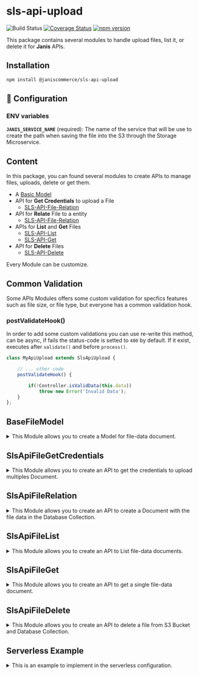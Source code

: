 # sls-api-upload

![Build Status](https://github.com/janis-commerce/sls-api-upload/workflows/Build%20Status/badge.svg)
[![Coverage Status](https://coveralls.io/repos/github/janis-commerce/sls-api-upload/badge.svg?branch=master)](https://coveralls.io/github/janis-commerce/sls-api-upload?branch=master)
[![npm version](https://badge.fury.io/js/%40janiscommerce%2Fsls-api-upload.svg)](https://www.npmjs.com/package/@janiscommerce/sls-api-upload)

This package contains several modules to handle upload files, list it, or delete it for **Janis** APIs.

## Installation
```sh
npm install @janiscommerce/sls-api-upload
```

## 🔧 Configuration
### ENV variables
**`JANIS_SERVICE_NAME`** (required): The name of the service that will be use to create the path when saving the file into the S3 through the Storage Microservice.

## Content

In this package, you can found several modules to create APIs to manage files, uploads, delete or get them.

* A [Basic Model](#BaseFileModel)
* API for **Get Credentials** to upload a File
	* [SLS-API-File-Relation](#SlsApiFileGetCredentials)
* API for **Relate** File to a entity
	* [SLS-API-File-Relation](#SlsApiFileRelation)
* APIs for **List** and **Get** Files
	* [SLS-API-List](#SlsApiFileList)
	* [SLS-API-Get](#SlsApiFileGet)
* API for **Delete** Files
	* [SLS-API-Delete](#SlsApiFileDelete)

Every Module can be customize.

## Common Validation

Some APIs Modules offers some custom validation for specfics features such as file size, or file type, but everyone has a common validation hook.

### postValidateHook()

In order to add some custom validations you can use re-write this method, can be async, if fails the status-code is setted to `400` by default. If it exist, executes after `validate()` and before `process()`.

```js
class MyApiUpload extends SlsApiUpload {

	// ... other code
	postValidateHook() {

		if(!Controller.isValidData(this.data))
			throw new Error('Invalid Data');
	}
};
```

## BaseFileModel

<details>
	<summary>This Module allows you to create a Model for file-data document.</summary>

> This Class extends from [@janiscommerce/model](https://www.npmjs.com/package/@janiscommerce/model)

### Model Example

```js
'use strict';

const { BaseFileModel } = require('@janiscommerce/sls-api-upload');

class FileModel extends BaseFileModel {

	static get table() {
		return 'your_table_files';
	}

	static get fields() {
		return {
			...super.fields,
			productId: true
		};
	}
}
```

### Getters

The following getters can be used to customize and validate your BaseFileModel.

#### static get table()

*Optional*

*Default*: `"files"`

This is used to indicate the name of the files table/collection

```js
static get table() {
	return 'your_table_files';
}
```

#### static get fields()

*Optional*

*Default*:

```js
{
	id: true,
	path: true,
	size: true,
	name: true,
	type: true,
	dateCreated: true
}
```

This is used to indicate the fields of the files table/collection

```js
static get fields() {
	return {
		...super.fields,
		productId: true
	};
}
```

</details>

## SlsApiFileGetCredentials

<details>
	<summary>This Module allows you to create an API to get the credentials to upload multiples Document.</summary>

> This Class extends from [@janiscommerce/api](https://www.npmjs.com/package/@janiscommerce/api)

### API Example

```js
// in src/api/{entity}/file-get-credentials/list.js
'use strict';

const { SlsApiFileGetCredentials } = require('@janiscommerce/sls-api-upload');

class MyApiRelation extends SlsApiFileGetCredentials {

	get entity() {
		return 'entityName';
	}
}
```

#### get entity()

*Required*

This is used to indicate the entity name, it will be use in the file path when it's saved

```js
get entity() {
	return 'entityName';
}
```

### Request Data

This API has the following required request data:

- **fileNames**: (string) The full key of the file stored in S3.
- **expiration**: (string) The name and extension of the file.

#### Request data example

```json
{
	"fileNames": ["front-image.png"],
	"expiration": 120
}
```

### Response

This API response with status-code `201` and `id` if success to Save the file data Document.

```json
// status-code 201
{
	"fileNames": {
		"front-image.png": {
			"url": "https://s3.amazonaws.com/janis-storage-service-prod",
			"fields": {
				"Content-Type": "image/png",
				"key": "cdn/files/defaultClient/9ea2lbLalrQrjkoWqyJ5gOsJGBtzbml1.png",
				"bucket": "janis-storage-service-beta",
				"X-Amz-Algorithm": "AWS4-HMAC-SHA256",
				"X-Amz-Credential": "ASIASJHJMNZZ5MVD5YHU/20230112/us-east-1/s3/aws4_request",
				"X-Amz-Date": "20230112T114452Z",
				"X-Amz-Security-Token": "IQoJb3JpZ2luX2VjEGQaCXVzLWVhc3QtMSJGMEQCIHJFEKy124C1P0svU5z3M/szk8tN92pSnn5uR=",
				"Policy": "eyJleHBpcmF0aW9uIjoiMjAyMy0wMS0xMlQxMTo0NTo1MloiLCJjb25kaXRpb124IjpbWyJjb250ZW50LWxlbmd0aC1y",
				"X-Amz-Signature": "c9b0e78d8b166847c2583383ac5da48e92e95501ed2991058e5a1244c1514aba"
			}
		}
	}
}
```

#### get model()

*Optional*

This is used to indicate the Model class that should be used to save the file relationship

```js
const FileModel = require('../models/your-file-model');

get model() {
	return FileModel;
}
```

</details>

## SlsApiFileRelation

<details>
	<summary>This Module allows you to create an API to create a Document with the file data in the Database Collection.</summary>

> This Class extends from [@janiscommerce/api](https://www.npmjs.com/package/@janiscommerce/api)

### API Example

```js
// in src/api/{entity}/file/post.js
'use strict';

const { SlsApiFileRelation } = require('@janiscommerce/sls-api-upload');

class MyApiRelation extends SlsApiFileRelation {

	get entityIdField() {
		return 'productId';
	}
}
```

### Request Data

This API has the following required request data:

- **filename**: (string) The name and extension of the file.
- **filesSource**: (string) The full key of the file stored in S3.

#### Request data example

```json
{
	"fileName": "front-image.png",
	"fileSource": "files/images/1f368ddd-97b6-4076-ba63-9e0a71273aac.png"
}
```

### Response

This API response with status-code `201` and `id` if success to Save the file data Document.

```json
// status-code 201
{
	"id": "5e866d89fc33220011108188"
}
```

#### get model()

*Optional*

This is used to indicate the Model class that should be used to save the file relationship

```js
const FileModel = require('../models/your-file-model');

get model() {
	return FileModel;
}
```

#### get entityIdField()

*Required*

This is used to indicate the field name where the related entity ID should be saved

```js
	...
	get entityIdField() {
		return 'productId';
	}
	...
```

#### get customFieldsStruct()

*Optional*

This is used to indicate more fields to be validated from the request and saved with the relationship.

```js
get customFieldsStruct() {
	return {
		myRelationshipCustomField: 'string',
		myOptionalRelationshipCustomField: 'string?'
	};
}
```

Request data example;

```json
{
	"fileName": "image.png",
	"fileSource": "files/images/1f368ddd-97b6-4076-ba63-9e0a71273aac.png",
	"myRelationshipCustomField": "theValue"
}
```

### Hooks

This module has 2 Hooks:

* [postValidateHook](#Common-Validation)
* [postSaveHook](####postSaveHook)

#### postSaveHook(id, dataFormatted)

This hooks is async and execute after save the document. You can used it to emit an Event, invoke a Lambda function, create an extra Log, make a Request or whatever you need to the do after save.

```js
 postSaveHook(id, itemFormatted) {
	return Invoker.call('ItemNotify', { id, ...itemFormatted});
}
```

### Format

The object is created with the following fields:

* `name`: the filename, example: `front-image.png`
* `path`: the relative path in S3 Bucket, example `files/images/1f368ddd-97b6-4076-ba63-9e0a71273aac.png`
* `mimeType`: the file full type, example: `ìmage/png`
* `type`: the simplified type, example `image`
* `size`: the file size in Bytes, example: `1000`

But if you have more fields, or you can add any others, you can use a custom Format method

#### format(extraFileData)

It's async and received the extra file data (if you added `customFieldsStruct`).

```js
format({ myRelationshipCustomField, myOptionalRelationshipCustomField }) {
	return {
		relations: {
			default: myRelationshipCustomField,
			optional: myOptionalRelationshipCustomField
		},
		lucky: Math.random() * 1000
	};
}
```

And final document saved in database would be:

```js
{
	path: 'files/images/1f368ddd-97b6-4076-ba63-9e0a71273aac.png',
	name: 'front-image.png',
	mimeType: 'image/png',
	type: 'image',
	size: 10000,
	relations: {
		default: 'stuff',
		optional: 'accesory'
	},
	lucky: 667
}
```

</details>

## SlsApiFileList

<details>
	<summary>This Module allows you to create an API to List file-data documents.</summary>

> This API extends from [@janiscommerce/api-list](https://www.npmjs.com/package/@janiscommerce/api-list)

### API Example

```js
// in src/api/item/file/list.js
'use strict';

const { SlsApiFileDelete } = require('@janiscommerce/sls-api-upload');

class MyApiList extends SlsApiFileList {}

```

In this example, the List API only can
* **sort** and **filter** by
	* `id` : file-data document internal ID
	* `name` : filename
	* `dateCreated` : *strict mode* only search by exact Date

Also, every file-data document will NOT have a URL to use it for show it, download it, etc..

### Custom Sorting and Filtering

If you need more fields to sort or filter exist 2 *optionals* getters.

#### get customSortableFields()

To add more fields to be sortable. Must return an *Array* of *Strings*

```js
get customSortableFields() {
	return ['type', 'order'];
}
```

#### get customAvailableFilters()

To add more fields to be sortable. Must return an *Array* of *Strings* or *Object*, see more in [@janiscommerce/api-list filters](https://www.npmjs.com/package/@janiscommerce/api-list#get-availablefilters).

```js
get customAvailableFilters() {
	return [
		'type',
		{
			name: 'order',
			valueMapper: Number
		}
	];
}
```

### Format

You can format each file-data document and/or the file's URL.

#### formatFileData(fileData)

To format the file data except file-path

```js
formatFileData({ order, ...fileData }) {
	return {
		...fileData,
		order: `#${order}`
	};
}
```

### Hooks

This module has only one Hook:

* [postValidateHook](#Common-Validation)

</details>

## SlsApiFileGet

<details>
	<summary>This Module allows you to create an API to get a single file-data document.</summary>

> This API extends from [@janiscommerce/api-get](https://www.npmjs.com/package/@janiscommerce/api-get)

### API Example

```js
// in src/api/item/file/get.js
'use strict';

const { SlsApiFileGet } = require('@janiscommerce/sls-api-upload');

class MyApiGet extends SlsApiFileGet {

}
```

### URL field

This API module always return the file-data document with the `url` field.


### Format

The File-Document can be formatted in the same way as in the [SLS-API-List](#SlsApiFileList) using
* [formatFileData](#formatfiledatafiledata)

### Hooks

This module has only one Hook:

* [postValidateHook](#Common-Validation)

</details>

## SlsApiFileDelete

<details>
	<summary>This Module allows you to create an API to delete a file from S3 Bucket and Database Collection.</summary>

> This Class extends from [@janiscommerce/api](https://www.npmjs.com/package/@janiscommerce/api)

### API Example

```js
// in src/api/item/file/delete.js
'use strict';

const { SlsApiFileDelete } = require('@janiscommerce/sls-api-upload');

class MyApiDelete extends SlsApiFileDelete {

	get entityIdField() {
		return 'productId';
	}
}
```

### Getters

The following getters can be used to customize and validate your SlsApiFileDelete.

#### get model()

*Optional*

This is used to indicate the Model class that should be used to remove the file relationship

```js
const FileModel = require('../models/your-file-model');

get model() {
	return FileModel;
}
```

#### get entityIdField()

*Required*

This is used to indicate the field name where the related entity ID was saved

```js
get entityIdField() {
	return 'productId';
}
```

### Hooks

This module has two Hooks:

* [postValidateHook](#Common-Validation)
* postDeleteHook

#### postDeleteHook(itemDeleted)

This hooks is async and execute after delete the document from S3 Bucket. You can used it to emit an Event, invoke a Lambda function, create an extra Log, make a Request or whatever you need to the do after delete it.

```js
 postDeleteHook(itemDeleted) {
	return EventEmitter.emit({
		entity: 'item',
		event: 'deleted',
		client: this.session.clientCode,
		id: itemDeleted.id
	});
}
```

</details>

## Serverless Example

<details>
	<summary>This is an example to implement in the serverless configuration.</summary>

> This Configuration file use this packages [@sls-helper](https://www.npmjs.com/package/sls-helper) and [@sls-helper-plugin-janis](https://www.npmjs.com/package/sls-helper-plugin-janis)

```json
[
	[
		"janis.api",
		{
			"path": "/{entityName}/{id}/file",
			"method": "get",
			"methodName": "list",
			"authorizer": "FullAuthorizer",
			"cors": true
		}
	],
	[
		"janis.api",
		{
			"path": "/{entityName}/{id}/file/{fileId}",
			"method": "get",
			"authorizer": "FullAuthorizer",
			"cors": true
		}
	],
	[
		"janis.api",
		{
			"path": "/{entityName}/{id}/file/{fileId}",
			"method": "delete",
			"authorizer": "FullAuthorizer",
			"cors": true
		}
	],
	[
		"janis.api",
		{
			"path": "/{entityName}/{id}/file",
			"method": "post",
			"authorizer": "FullAuthorizer",
			"cors": true,
			"package": {
                "include": ["src/models/file.js", "src/api/{entityName}/file-related/post.js"]
            }
		}
	],
	[
		"janis.api",
		{
			"path": "/{entityName}/{id}/file-get-credentials",
			"method": "get",
			"methodName": "list",
			"authorizer": "FullAuthorizer",
			"cors": true,
			"package": {
                "include": ["src/models/file.js", "src/api/{entityName}/file-related/post.js"]
            }
		}
	]
]
```

</details>